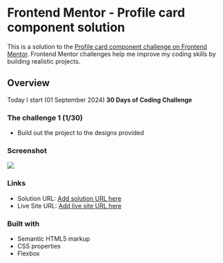 # Frontend Mentor - Profile card component solution

This is a solution to the [Profile card component challenge on Frontend Mentor](https://www.frontendmentor.io/challenges/profile-card-component-cfArpWshJ). Frontend Mentor challenges help me improve my coding skills by building realistic projects. 


## Overview
Today I start (01 September 2024) **30 Days of Coding Challenge**

### The challenge 1 (1/30)

- Build out the project to the designs provided

### Screenshot

![](./screenshot.jpg)


### Links

- Solution URL: [Add solution URL here](https://your-solution-url.com)
- Live Site URL: [Add live site URL here](https://your-live-site-url.com)



### Built with

- Semantic HTML5 markup
- CSS properties
- Flexbox
